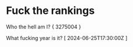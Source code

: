 # Fuck the rankings

Who the hell am I?
{ 3275004 }

What fucking year is it?
[ 2024-06-25T17:30:00Z ]
